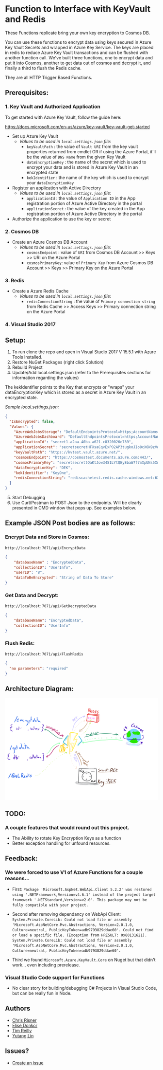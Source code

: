 # Function to Interface with KeyVault and Redis 

These Functions replicate bring your own key encryption to Cosmos DB. 

You can use these functions to encrypt data using keys secured in Azure Key Vault Secrets and wrapped in Azure Key Service. 
The keys are placed in redis to reduce Azure Key Vault transactions and can be flushed with another function call. 
We've built three functions, one to encrypt data and put it into Cosmos, another to get data out of cosmos and decrypt it, and finally a third to flush the Redis cache.

They are all HTTP Trigger Based Functions. 

## Prerequisites:

### 1. Key Vault and Authorized Application
To get started with Azure Key Vault, follow the guide here: 

https://docs.microsoft.com/en-us/azure/key-vault/key-vault-get-started

- Set up Azure Key Vault
	- *Values to be used in `local.settings.json` file:*
		- `keyVaultPath` : the value of `Vault URI` from the key vault properties returned from cmdlet OR if using the Azure Portal, it'll be the value of `DNS Name` from the given Key Vault
		- `dataEncryptionKey` : the name of the secret which is used to encrypt your data and is stored in Azure Key Vault in an encrypted state
		- `kekIdentifier` : the name of the key which is used to encrypt your `dataEncryptionKey`
- Register an application with Active Directory
	- *Values to be used in `local.settings.json` file:*
		- `applicationId` : the value of `Application ID` in the App registration portion of Azure Active Directory in the portal
		- `applicationSecret` : the value of the key created in the App registration portion of Azure Active Directory in the portal
- Authorize the application to use the key or secret

### 2. Cosmos DB
- Create an Azure Cosmos DB Account
	- *Values to be used in `local.settings.json` file:*
		- `cosmosEndpoint` : value of `URI` from Cosmos DB Account >> Keys >> URI on the Azure Portal
		- `cosmosPrimaryKey`: value of `Primary Key` from Azure Cosmos DB Account >> Keys >> Primary Key on the Azure Portal

### 3. Redis
- Create a Azure Redis Cache
	- *Values to be used in `local.settings.json` file:*
		- `redisConnectionString` : the value of `Primary connection string` from Redis Cache >> Access Keys >> Primary connection string on the Azure Portal

### 4. Visual Studio 2017


## Setup:

1. To run clone the repo and open in Visual Studio 2017 V 15.5.1 with Azure Tools Installed. 
2. Restore NuGet Packages (right click Solution)
3. Rebuild Project 
4. Update/Add local.settings.json (refer to the Prerequisites sections for information regarding the values)

The kekIdentifier points to the Key that encrypts or "wraps" your dataEncryptionKey which is stored as a secret in Azure Key Vault in an encrypted state. 

*Sample local.settings.json:*
```JSON
{
  "IsEncrypted": false,
  "Values": {
    "AzureWebJobsStorage": "DefaultEndpointsProtocol=https;AccountName=storeafunc9520;AccountKey=secretCQ5CNZIjt0D8Vwo6hZClgnulam0bWY1GIHyZ/k3XHcbxX0qFCmIl1VAHLQXjSe0SvjFnirMREMciw==",
    "AzureWebJobsDashboard": "DefaultEndpointsProtocol=https;AccountName=storefunc9520;AccountKey=secretfogCQ5CNZIjt0D8Vwo6hZClgnulam0bWY1GIHyZ/k3XHcbxX0qFCmIl1VAHLQXjSe0SvjFnirMREMciw==",
    "applicationId": "secret1-a2aa-40ba-a621-c8320026e739",
    "applicationSecret": "secretsecretHFXsaCqvExPO2AP3tugkoJIo8cX6N9zVw=",
    "keyVaultPath": "https://kvtest.vault.azure.net/",
    "cosmosEndpoint": "https://cosmostest.documents.azure.com:443/",
    "cosmosPrimaryKey": "secretsecrettQaKtJow34S1LYtQEyEbaW7f7mXpUNs5Xm0mxTkob57V7chtAoVpX5LiuNJdTPkCmtsEL8v3w==",
    "dataEncryptionKey": "DEK",
    "kekIdentifier": "KeyOne",
    "redisConnectionString": "rediscachetest.redis.cache.windows.net:6380,password=secretdf/UcfgXeqqb5IvD6zSLMkG48oiKNzAM+T8g=,ssl=True,abortConnect=False"
  }
}
```

5. Start Debugging
6. Use Curl/Postman to POST Json to the endpoints. Will be clearly presented in CMD window that pops up. See examples below. 

## Example JSON Post bodies are as follows: 

### Encrypt Data and Store in Cosmos: 
`http://localhost:7071/api/EncryptData` 

```JSON
{
	"databaseName" : "EncryptedData",
	"collectionID": "UserInfo",
	"userID": "8", 
	"dataToBeEncrypted": "String of Data To Store"
}
```

### Get Data and Decrypt: 
`http://localhost:7071/api/GetDecryptedData`

```JSON
{
	"databaseName": "EncryptedData", 
	"collectionID": "UserInfo"
}
```

### Flush Redis: 
`http://localhost:7071/api/FlushRedis`

```JSON
{
  "no parameters": "required" 
} 
```


## Architecture Diagram: 

![Architecture Diagram](https://github.com/timmyreilly/KeyVault-Cosmos-Function-VisualStudio/blob/master/ReadmeImages/ArchDiagram.png)

## TODO: 

### A couple features that would round out this project. 
- The Ability to rotate Key Encryption Keys as a function
- Better exception handling for unfound resources. 

## Feedback: 
###  We were forced to use V1 of Azure Functions for a couple reasons...
- First: 
`Package 'Microsoft.AspNet.WebApi.Client 5.2.2' was restored using '.NETFramework,Version=v4.6.1' instead of the project target framework '.NETStandard,Version=v2.0'. This package may not be fully compatible with your project.`

- Second after removing dependancy on WebApi Client:
`System.Private.CoreLib: Could not load file or assembly 'Microsoft.AspNetCore.Mvc.Abstractions, Version=2.0.1.0, Culture=neutral, PublicKeyToken=adb9793829ddae60'. Could not find or load a specific file. (Exception from HRESULT: 0x80131621). System.Private.CoreLib: Could not load file or assembly 'Microsoft.AspNetCore.Mvc.Abstractions, Version=2.0.1.0, Culture=neutral, PublicKeyToken=adb9793829ddae60'.`

- Third we found `Microsoft.Azure.KeyVault.Core` on Nuget but that didn't work... even including prerelease. 

### Visual Studio Code support for Functions
- No clear story for building/debugging C# Projects in Visual Studio Code, but can be really fun in Node. 

## Authors
- [Chris Risner](https://github.com/chrisrisner)
- [Elise Donkor](https://github.com/edonkor1)
- [Tim Reilly](https://github.com/timmyreilly)
- [Yutang Lin](https://github.com/yutanglin16)

## Issues?
- [Create an issue](https://github.com/timmyreilly/KeyVault-Cosmos-Function-VisualStudio/issues)
